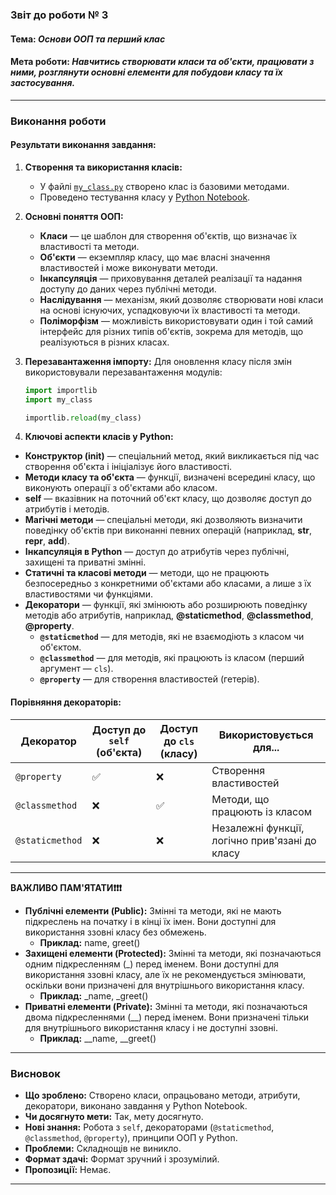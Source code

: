 ### Звіт до роботи № 3
#### Тема: _Основи ООП та перший клас_
#### Мета роботи: _Навчитись створювати класи та об'єкти, працювати з ними, розглянути основні елементи для побудови класу та їх застосування._

---

### Виконання роботи

#### Результати виконання завдання:
1. **Створення та використання класів:**
   + У файлі [ `my_class.py`](my_class.py) створено клас із базовими методами.
   - Проведено тестування класу у [Python Notebook](3.ipynb).

2. **Основні поняття ООП:**
   - **Класи** — це шаблон для створення об'єктів, що визначає їх властивості та методи.
   - **Об'єкти** —  екземпляр класу, що має власні значення властивостей і може виконувати методи.
   - **Інкапсуляція** — приховування деталей реалізації та надання доступу до даних через публічні методи.
   - **Наслідування** — механізм, який дозволяє створювати нові класи на основі існуючих, успадковуючи їх властивості та методи.
   - **Поліморфізм** — можливість використовувати один і той самий інтерфейс для різних типів об'єктів, зокрема для методів, що реалізуються в різних класах.

3. **Перезавантаження імпорту:**
   Для оновлення класу після змін використовували перезавантаження модулів:
   ```python
   import importlib
   import my_class

   importlib.reload(my_class)
   ```

4. **Ключові аспекти класів у Python:**
- **Конструктор (__init__)** — спеціальний метод, який викликається під час створення об'єкта і ініціалізує його властивості.
- **Методи класу та об'єкта** — функції, визначені всередині класу, що виконують операції з об'єктами або класом.
- **self** — вказівник на поточний об'єкт класу, що дозволяє доступ до атрибутів і методів.
- **Магічні методи** — спеціальні методи, які дозволяють визначити поведінку об'єктів при виконанні певних операцій (наприклад, __str__, __repr__, __add__).
- **Інкапсуляція в Python** — доступ до атрибутів через публічні, захищені та приватні змінні.
- **Статичні та класові методи** — методи, що не працюють безпосередньо з конкретними об'єктами або класами, а лише з їх властивостями чи функціями.
- **Декоратори** — функції, які змінюють або розширюють поведінку методів або атрибутів, наприклад, __@staticmethod__, __@classmethod__, __@property__.
  - **`@staticmethod`** — для методів, які не взаємодіють з класом чи об'єктом.
  - **`@classmethod`** — для методів, які працюють із класом (перший аргумент — `cls`).
  - **`@property`** — для створення властивостей (гетерів).
#### **Порівняння декораторів:**
| Декоратор       | Доступ до `self` (об'єкта) | Доступ до `cls` (класу) | Використовується для...                     |
|------------------|----------------------------|-------------------------|---------------------------------------------|
| `@property`      | ✅                         | ❌                      | Створення властивостей                     |
| `@classmethod`   | ❌                         | ✅                      | Методи, що працюють із класом              |
| `@staticmethod`  | ❌                         | ❌                      | Незалежні функції, логічно прив'язані до класу |

---


**ВАЖЛИВО ПАМ'ЯТАТИ❗️❗️❗️**
- **Публічні елементи (Public):** Змінні та методи, які не мають підкреслень на початку і в кінці їх імен. Вони доступні для використання ззовні класу без обмежень.
  - **Приклад:** name, greet()
- **Захищені елементи (Protected):** Змінні та методи, які позначаються одним підкресленням (_) перед іменем. Вони доступні для використання ззовні класу, але їх не рекомендується змінювати, оскільки вони призначені для внутрішнього використання класу.
  - **Приклад:** _name, _greet()
- **Приватні елементи (Private):** Змінні та методи, які позначаються двома підкресленнями (__) перед іменем. Вони призначені тільки для внутрішнього використання класу і не доступні ззовні.
  - **Приклад:** __name, __greet()

---
### Висновок

- **Що зроблено:** Створено класи, опрацьовано методи, атрибути, декоратори, виконано завдання у Python Notebook.
- **Чи досягнуто мети:** Так, мету досягнуто.
- **Нові знання:** Робота з `self`, декораторами (`@staticmethod`, `@classmethod`, `@property`), принципи ООП у Python.
- **Проблеми:** Складнощів не виникло.
- **Формат здачі:** Формат зручний і зрозумілий.
- **Пропозиції:** Немає.

---

